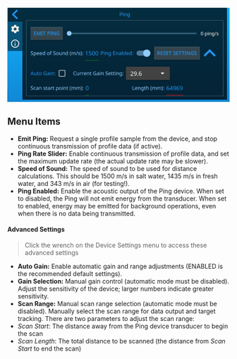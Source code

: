<p align="center">
    <img src="../images/viewer/ping-settings.png">
</p>

## Menu Items

- **Emit Ping:** Request a single profile sample from the device, and stop continuous transmission of profile data (if active).
- **Ping Rate Slider:** Enable continuous transmission of profile data, and set the maximum update rate (the actual update rate may be slower).
- **Speed of Sound:** The speed of sound to be used for distance calculations. This should be 1500 m/s in salt water, 1435 m/s in fresh water, and 343 m/s in air (for testing!).
- **Ping Enabled:** Enable the acoustic output of the Ping device. When set to disabled, the Ping will not emit energy from the transducer. When set to enabled, energy may be emitted for background operations, even when there is no data being transmitted.

#### Advanced Settings

> Click the wrench on the Device Settings menu to access these advanced settings

- **Auto Gain:** Enable automatic gain and range adjustments (ENABLED is the recommended default settings).
- **Gain Selection:** Manual gain control (automatic mode must be disabled). Adjust the sensitivity of the device; larger numbers indicate greater sensitivity.
- **Scan Range:** Manual scan range selection (automatic mode must be disabled). Manually select the scan range for data output and target tracking. There are two parameters to adjust the scan range:
 - *Scan Start*: The distance away from the Ping device transducer to begin the scan
 - *Scan Length*: The total distance to be scanned (the distance from *Scan Start* to end the scan)
